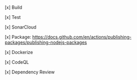 [x] Build

[x] Test

[x] SonarCloud

[x] Package: https://docs.github.com/en/actions/publishing-packages/publishing-nodejs-packages

[x] Dockerize

[x] CodeQL

[x] Dependency Review

